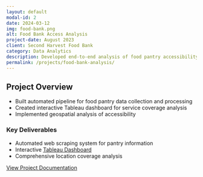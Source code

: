 ```yaml
---
layout: default
modal-id: 2
date: 2024-03-12
img: food-bank.png
alt: Food Bank Access Analysis
project-date: August 2023
client: Second Harvest Food Bank
category: Data Analytics
description: Developed end-to-end analysis of food pantry accessibility in Orange County, combining automated data collection with interactive visualization to optimize food assistance networks.
permalink: /projects/food-bank-analysis/
---
```


## Project Overview
- Built automated pipeline for food pantry data collection and processing
- Created interactive Tableau dashboard for service coverage analysis
- Implemented geospatial analysis of accessibility

### Key Deliverables
- Automated web scraping system for pantry information
- Interactive [Tableau Dashboard](https://public.tableau.com/app/profile/heba.abdelrazzak/viz/FoodBankDashboard_17284458855700/Main)
- Comprehensive location coverage analysis

[View Project Documentation](https://github.com/heba-razzak/FoodBankAnalysis)